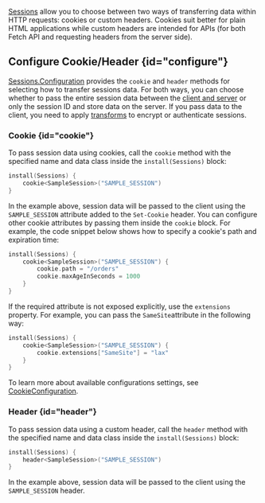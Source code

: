 [//]: # (title: Cookie/Header)

[Sessions](sessions.md) allow you to choose between two ways of transferring data within HTTP requests: cookies or custom headers. Cookies suit better for plain HTML applications while custom headers are intended for APIs (for both Fetch API and requesting headers from the server side).


## Configure Cookie/Header {id="configure"}
[Sessions.Configuration](https://api.ktor.io/%ktor_version%/io.ktor.sessions/-sessions/-configuration/index.html) provides the `cookie` and `header` methods for selecting how to transfer sessions data. For both ways, you can choose whether to pass the entire session data between the [client and server](client_server.md) or only the session ID and store data on the server. If you pass data to the client, you need to apply [transforms](transformers.md) to encrypt or authenticate sessions.


### Cookie {id="cookie"}
To pass session data using cookies, call the `cookie` method with the specified name and data class inside the `install(Sessions)` block:
```kotlin
install(Sessions) {
    cookie<SampleSession>("SAMPLE_SESSION")
}
```
In the example above, session data will be passed to the client using the `SAMPLE_SESSION` attribute added to the `Set-Cookie` header. You can configure other cookie attributes by passing them inside the `cookie` block. For example, the code snippet below shows how to specify a cookie's path and expiration time:
```kotlin
install(Sessions) {
    cookie<SampleSession>("SAMPLE_SESSION") {
        cookie.path = "/orders"
        cookie.maxAgeInSeconds = 1000
    }
}
```
If the required attribute is not exposed explicitly, use the `extensions` property. For example, you can pass the `SameSite`attribute in the following way:
```kotlin
install(Sessions) {
    cookie<SampleSession>("SAMPLE_SESSION") {
        cookie.extensions["SameSite"] = "lax"
    }
}
```
To learn more about available configurations settings, see [CookieConfiguration](https://api.ktor.io/%ktor_version%/io.ktor.sessions/-cookie-configuration/index.html).


### Header {id="header"}
To pass session data using a custom header, call the `header` method with the specified name and data class inside the `install(Sessions)` block:
```kotlin
install(Sessions) {
    header<SampleSession>("SAMPLE_SESSION")
}
```
In the example above, session data will be passed to the client using the `SAMPLE_SESSION` header. 